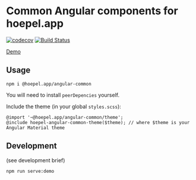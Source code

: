 # Common Angular components for hoepel.app

[![codecov](https://codecov.io/gh/hoepel-app/angular-common/branch/master/graph/badge.svg)](https://codecov.io/gh/hoepel-app/angular-common)
[![Build Status](https://travis-ci.org/hoepel-app/angular-common.svg?branch=master)](https://travis-ci.org/hoepel-app/angular-common)

[Demo](https://hoepel-app.github.io/angular-common/)

## Usage

```
npm i @hoepel.app/angular-common
```

You will need to install `peerDepencies` yourself.

Include the theme (in your global `styles.scss`):

```
@import '~@hoepel.app/angular-common/theme';
@include hoepel-angular-common-theme($theme); // where $theme is your Angular Material theme
```

## Development

(see development brief)

```
npm run serve:demo
```


